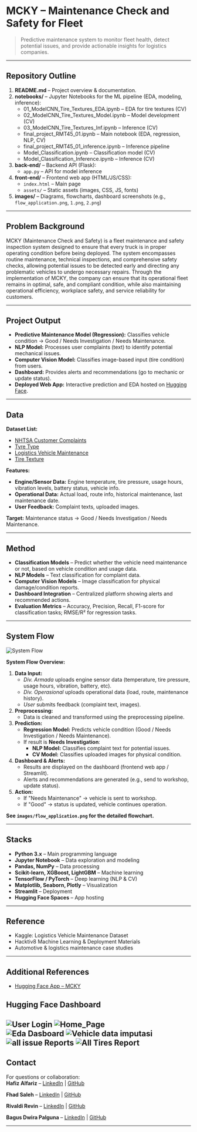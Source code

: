 # MCKY – Maintenance Check and Safety for Fleet

> Predictive maintenance system to monitor fleet health, detect potential issues, and provide actionable insights for logistics companies.

---

## Repository Outline

1. **README.md** – Project overview & documentation.  
2. **notebooks/** – Jupyter Notebooks for the ML pipeline (EDA, modeling, inference):  
   - 01_ModelCNN_Tire_Textures_EDA.ipynb – EDA for tire textures (CV)  
   - 02_ModelCNN_Tire_Textures_Model.ipynb – Model development (CV)  
   - 03_ModelCNN_Tire_Textures_Inf.ipynb – Inference (CV)  
   - final_project_RMT45_01.ipynb – Main notebook (EDA, regression, NLP, CV)  
   - final_project_RMT45_01_inference.ipynb – Inference pipeline  
   - Model_Classification.ipynb – Classification model (CV)  
   - Model_Classification_Inference.ipynb – Inference (CV)  
3. **back-end/** – Backend API (Flask):  
   - `app.py` – API for model inference  
4. **front-end/** – Frontend web app (HTML/JS/CSS):  
   - `index.html` – Main page  
   - `assets/` – Static assets (images, CSS, JS, fonts)  
5. **images/** – Diagrams, flowcharts, dashboard screenshots (e.g., `flow_application.png`, `1.png`, `2.png`) 

---

## Problem Background

MCKY (Maintenance Check and Safety) is a fleet maintenance and safety inspection system designed to ensure that every truck is in proper operating condition before being deployed. The system encompasses routine maintenance, technical inspections, and comprehensive safety checks, allowing potential issues to be detected early and directing any problematic vehicles to undergo necessary repairs. Through the implementation of MCKY, the company can ensure that its operational fleet remains in optimal, safe, and compliant condition, while also maintaining operational efficiency, workplace safety, and service reliability for customers.

---

## Project Output

- **Predictive Maintenance Model (Regression):** Classifies vehicle condition → Good / Needs Investigation / Needs Maintenance.  
- **NLP Model:** Processes user complaints (text) to identify potential mechanical issues.  
- **Computer Vision Model:** Classifies image-based input (tire condition) from users.  
- **Dashboard:** Provides alerts and recommendations (go to mechanic or update status).  
- **Deployed Web App:** Interactive prediction and EDA hosted on [Hugging Face](https://huggingface.co/spaces/HelasOn7/fe-finpro).  

---

## Data
  
**Dataset List:**

- [NHTSA Customer Complaints](https://www.kaggle.com/datasets/alshival/nhtsa-complaints?select=complaints.csv)
- [Tyre Type](https://www.kaggle.com/datasets/anamibnjafar0/tyretype)
- [Logistics Vehicle Maintenance](https://www.kaggle.com/datasets/datasetengineer/logistics-vehicle-maintenance-history-data)
- [Tire Texture](https://www.kaggle.com/datasets/680b9e2d7fc89cb1616f5c64d6a0af1b48e2aa3187559c38d)

**Features:**
- **Engine/Sensor Data:** Engine temperature, tire pressure, usage hours, vibration levels, battery status, vehicle info.
- **Operational Data:** Actual load, route info, historical maintenance, last maintenance date.
- **User Feedback:** Complaint texts, uploaded images.

**Target:** Maintenance status → Good / Needs Investigation / Needs Maintenance.

---

## Method

- **Classification Models** – Predict whether the vehicle need maintenance or not, based on vehicle condition and usage data.  
- **NLP Models** – Text classification for complaint data.  
- **Computer Vision Models** – Image classification for physical damage/condition reports.  
- **Dashboard Integration** – Centralized platform showing alerts and recommended actions.  
- **Evaluation Metrics** – Accuracy, Precision, Recall, F1-score for classification tasks; RMSE/R² for regression tasks.  

---

## System Flow

![System Flow](images/flowchart.png)

**System Flow Overview:**

1. **Data Input:**  
   - *Div. Armada* uploads engine sensor data (temperature, tire pressure, usage hours, vibration, battery, etc).  
   - *Div. Operasional* uploads operational data (load, route, maintenance history).  
   - *User* submits feedback (complaint text, images).  
2. **Preprocessing:**  
   - Data is cleaned and transformed using the preprocessing pipeline.  
3. **Prediction:**  
   - **Regression Model:** Predicts vehicle condition (Good / Needs Investigation / Needs Maintenance).  
   - If result is **Needs Investigation**:  
     - **NLP Model:** Classifies complaint text for potential issues.  
     - **CV Model:** Classifies uploaded images for physical condition.  
4. **Dashboard & Alerts:**  
   - Results are displayed on the dashboard (frontend web app / Streamlit).  
   - Alerts and recommendations are generated (e.g., send to workshop, update status).  
5. **Action:**  
   - If "Needs Maintenance" → vehicle is sent to workshop.  
   - If "Good" → status is updated, vehicle continues operation.  

**See `images/flow_application.png` for the detailed flowchart.**

---

## Stacks

- **Python 3.x** – Main programming language  
- **Jupyter Notebook** – Data exploration and modeling  
- **Pandas, NumPy** – Data processing  
- **Scikit-learn, XGBoost, LightGBM** – Machine learning  
- **TensorFlow / PyTorch** – Deep learning (NLP & CV)  
- **Matplotlib, Seaborn, Plotly** – Visualization  
- **Streamlit** – Deployment  
- **Hugging Face Spaces** – App hosting  

---

## Reference

- Kaggle: Logistics Vehicle Maintenance Dataset  
- Hacktiv8 Machine Learning & Deployment Materials  
- Automotive & logistics maintenance case studies  

---

## Additional References

- [Hugging Face App – MCKY](https://huggingface.co/spaces/HelasOn7/fe-finpro)


## Hugging Face Dashboard
![User Login](images/0.png)
![Home_Page](images/1.png)  
![Eda Dasboard](images/2.png)
![Vehicle data imputasi](images/3.png)
![all issue Reports](images/4.png)
![All Tires Report](images/5.png)
---

## Contact

For questions or collaboration:  
**Hafiz Alfariz** – [LinkedIn](https://www.linkedin.com/in/hafizalfariz/) | [GitHub](https://github.com/hafizalfariz)

**Fhad Saleh** – [LinkedIn](https://www.linkedin.com/in/fhad-saleh-5b4761168/) | [GitHub](https://github.com/helason7)

**Rivaldi Revin** – [LinkedIn](https://www.linkedin.com/in/rivaldi-revin/) | [GitHub](https://github.com/RivaldiR)

**Bagus Dwira Palguna** – [LinkedIn](https://www.https://www.linkedin.com/in/bagus-d-palguna/) | [GitHub](https://github.com/baguspalguna)

---
